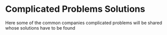 # Complicated Problems Solutions

Here some of the common companies complicated problems will be shared whose solutions have to be found
